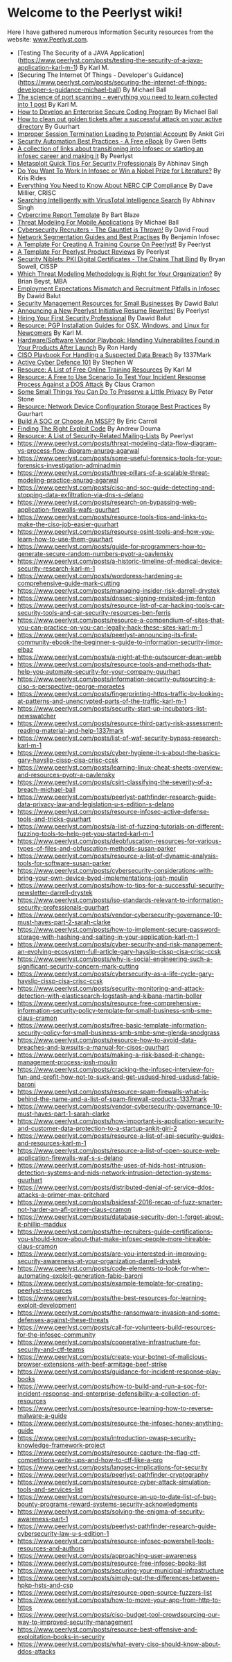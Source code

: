 # **Welcome to the Peerlyst wiki!**

Here I have gathered numerous Information Security resources from the website: www.Peerlyst.com.

- [Testing The Security of a JAVA Application] (https://www.peerlyst.com/posts/testing-the-security-of-a-java-application-karl-m-1) By Karl M.
- [Securing The Internet Of Things - Developer's Guidance] (https://www.peerlyst.com/posts/securing-the-internet-of-things-developer-s-guidance-michael-ball) By Michael Ball
- [The science of port scanning - everything you need to learn collected into 1 post](https://www.peerlyst.com/posts/the-science-of-port-scanning-everything-you-need-to-learn-collected-into-1-post-karl-m-1) By Karl M.
- [How to Develop an Enterprise Secure Coding Program](https://www.peerlyst.com/posts/how-to-develop-an-enterprise-secure-coding-program-michael-ball) By Michael Ball 
- [How to clean out golden tickets after a successful attack on your active directory](https://www.peerlyst.com/posts/how-to-clean-out-golden-tickets-after-a-succesful-attack-on-your-active-directory-guurhart) By Guurhart
- [Improper Session Termination Leading to Potential Account](https://www.peerlyst.com/posts/improper-session-termination-leading-to-potential-account-takeover-ankit-giri) By Ankit Giri
- [Security Automation Best Practices - A Free eBook](https://www.peerlyst.com/posts/security-automation-best-practices-a-free-ebook-gwen-betts) By Gwen Betts
- [A collection of links about transitioning into Infosec or starting an infosec career and making it](https://www.peerlyst.com/posts/a-collection-of-links-about-transitioning-into-infosec-or-starting-an-infosec-career-and-making-it-peerlyst) By Peerlyst
- [Metasploit Quick Tips For Security Professionals](https://www.peerlyst.com/posts/metasploit-quick-tips-for-security-professionals-abhinav-singh) By Abhinav Singh
- [Do You Want To Work In Infosec or Win a Nobel Prize for Literature?](https://www.peerlyst.com/posts/do-you-want-to-work-in-infosec-or-win-a-nobel-prize-for-literature-kris-rides) By Kris Rides
- [Everything You Need to Know About NERC CIP Compliance](https://www.peerlyst.com/posts/everything-you-need-to-know-about-nerc-cip-compliance-dave-millier-crisc) By Dave Millier, CRISC
- [Searching Intelligently with VirusTotal Intelligence Search](https://www.peerlyst.com/posts/searching-intelligently-with-virustotal-intelligence-search-abhinav-singh) By Abhinav Singh
- [Cybercrime Report Template](https://www.peerlyst.com/posts/cybercrime-report-template-bart-blaze) By Bart Blaze
- [Threat Modeling For Mobile Applications](https://www.peerlyst.com/posts/threat-modeling-for-mobile-applications-michael-ball) By Michael Ball
- [Cybersecurity Recruiters - The Gauntlet is Thrown!](https://www.peerlyst.com/posts/cybersecurity-recruiters-the-gauntlet-is-thrown-david-froud) By David Froud
- [Network Segmentation Guides and Best Practises](https://www.peerlyst.com/posts/network-segmentation-guides-and-best-practices-benjamin-infosec) By Benjamin Infosec
- [A Template For Creating A Training Course On Peerlyst!](https://www.peerlyst.com/posts/a-template-for-creating-a-training-course-on-peerlyst-peerlyst) By Peerlyst
- [A Template For Peerlyst Product Reviews](https://www.peerlyst.com/posts/a-template-for-peerlyst-product-reviews-peerlyst) By Peerlyst
- [Security Niblets: PKI Digital Certificates - The Chains That Bind](https://www.peerlyst.com/posts/security-niblets-pki-digital-certificates-the-chains-that-bind-bryan-sowell-cissp) By Bryan Sowell, CISSP
- [Which Threat Modeling Methodology is Right for Your Organization?](https://www.peerlyst.com/posts/which-threat-modeling-methodology-is-right-for-your-organization-brian-beyst-mba) By Brian Beyst, MBA
- [Employment Expectations Mismatch and Recruitment Pitfalls in Infosec](https://www.peerlyst.com/posts/employment-expectations-mismatch-and-recruitment-pitfalls-in-infosec-dawid-balut) By Dawid Balut
- [Security Management Resources for Small Businesses](https://www.peerlyst.com/posts/security-management-resources-for-small-business-smb-sme-dawid-balut) By Dawid Balut
- [Announcing a New Peerlyst Initiative Resume Rewrites!](https://www.peerlyst.com/posts/announcing-a-new-peerlyst-initiative-resume-rewrites-peerlyst) By Peerlyst
- [Hiring Your First Security Professional](https://www.peerlyst.com/posts/hiring-your-first-security-professional-dawid-balut) By Dawid Balut
- [Resource: PGP Installation Guides for OSX, Windows, and Linux for Newcomers](https://www.peerlyst.com/posts/resource-pgp-installation-guides-for-osx-windows-and-linux-for-newcomers-karl-m-1) By Karl M.
- [Hardware/Software Vendor Playbook: Handling Vulnerabilites Found in Your Products After Launch](https://www.peerlyst.com/posts/hardware-software-vendor-playbook-handling-vulnerabilities-found-in-your-products-after-launch-ron-hardy) By Ron Hardy
- [CISO Playbook For Handling a Suspected Data Breach](https://www.peerlyst.com/posts/ciso-playbook-for-handling-a-suspected-data-breach-1337mark) By 1337Mark
- [Active Cyber Defence 101](https://www.peerlyst.com/posts/active-cyber-defence-101-stephen-w) By Stephen W
- [Resource: A List of Free Online Training Resources](https://www.peerlyst.com/posts/resource-a-list-of-free-online-training-resources-karl-m-1) By Karl M
- [Resource: A Free to Use Scenario To Test Your Incident Response Process Against a DOS Attack](https://www.peerlyst.com/posts/resource-a-free-to-use-scenario-to-test-your-incident-response-process-against-a-dos-attack-claus-cramon) By Claus Cramon
- [Some Small Things You Can Do To Preserve a Little Privacy](https://www.peerlyst.com/posts/some-small-things-you-can-do-to-preserve-a-little-privacy-online-today-peter-stone) By Peter Stone
- [Resource: Network Device Configuration Storage Best Practices](https://www.peerlyst.com/posts/resource-network-device-configuration-storage-best-practices-guurhart) By Guurhart
- [Build A SOC or Choose An MSSP?](https://www.peerlyst.com/posts/build-a-soc-or-choose-an-mssp-eric-carroll-1) By Eric Carroll
- [Finding The Right Exploit Code](https://www.peerlyst.com/posts/finding-the-right-exploit-code-andrew-douma) By Andrew Douma
- [Resource: A List of Security-Related Mailing-Lists](https://www.peerlyst.com/posts/resource-a-list-of-security-related-mailing-lists-peerlyst) By Peerlyst
- https://www.peerlyst.com/posts/threat-modeling-data-flow-diagram-vs-process-flow-diagram-anurag-agarwal
- https://www.peerlyst.com/posts/some-useful-forensics-tools-for-your-forensics-investigation-adminadmin
- https://www.peerlyst.com/posts/three-pillars-of-a-scalable-threat-modeling-practice-anurag-agarwal
- https://www.peerlyst.com/posts/ciso-and-soc-guide-detecting-and-stopping-data-exfiltration-via-dns-s-delano
- https://www.peerlyst.com/posts/research-on-bypassing-web-application-firewalls-wafs-guurhart
- https://www.peerlyst.com/posts/resource-tools-tips-and-links-to-make-the-ciso-job-easier-guurhart
- https://www.peerlyst.com/posts/resource-osint-tools-and-how-you-learn-how-to-use-them-guurhart
- https://www.peerlyst.com/posts/guide-for-programmers-how-to-generate-secure-random-numbers-pyotr-a-pavlensky
- https://www.peerlyst.com/posts/a-historic-timeline-of-medical-device-security-research-karl-m-1
- https://www.peerlyst.com/posts/wordpress-hardening-a-comprehensive-guide-mark-cutting
- https://www.peerlyst.com/posts/managing-insider-risk-darrell-drystek
- https://www.peerlyst.com/posts/dnssec-signing-revisited-jim-fenton
- https://www.peerlyst.com/posts/resource-list-of-car-hacking-tools-car-security-tools-and-car-security-resources-ben-ferris
- https://www.peerlyst.com/posts/resource-a-compendium-of-sites-that-you-can-practice-on-you-can-legally-hack-these-sites-karl-m-1
- https://www.peerlyst.com/posts/peerlyst-announcing-its-first-community-ebook-the-beginner-s-guide-to-information-security-limor-elbaz
- https://www.peerlyst.com/posts/a-night-at-the-outsourcer-dean-webb
- https://www.peerlyst.com/posts/resource-tools-and-methods-that-help-you-automate-security-for-your-company-guurhart
- https://www.peerlyst.com/posts/information-security-outsourcing-a-ciso-s-perspective-george-moraetes
- https://www.peerlyst.com/posts/fingerprinting-https-traffic-by-looking-at-patterns-and-unencrypted-parts-of-the-traffic-karl-m-1
- https://www.peerlyst.com/posts/security-start-up-incubators-list-newswatcher
- https://www.peerlyst.com/posts/resource-third-party-risk-assessment-reading-material-and-help-1337mark
- https://www.peerlyst.com/posts/list-of-waf-security-bypass-research-karl-m-1
- https://www.peerlyst.com/posts/cyber-hygiene-it-s-about-the-basics-gary-hayslip-cissp-cisa-crisc-ccsk
- https://www.peerlyst.com/posts/learning-linux-cheat-sheets-overview-and-resources-pyotr-a-pavlensky
- https://www.peerlyst.com/posts/csirt-classifying-the-severity-of-a-breach-michael-ball
- https://www.peerlyst.com/posts/peerlyst-pathfinder-research-guide-data-privacy-law-and-legislation-u-s-edition-s-delano
- https://www.peerlyst.com/posts/resource-infosec-active-defense-tools-and-tricks-guurhart
- https://www.peerlyst.com/posts/a-list-of-fuzzing-tutorials-on-different-fuzzing-tools-to-help-get-you-started-karl-m-1
- https://www.peerlyst.com/posts/deobfuscation-resources-for-various-types-of-files-and-obfuscation-methods-susan-parker
- https://www.peerlyst.com/posts/resource-a-list-of-dynamic-analysis-tools-for-software-susan-parker
- https://www.peerlyst.com/posts/cybersecurity-considerations-with-bring-your-own-device-byod-implementations-josh-moulin
- https://www.peerlyst.com/posts/how-to-tips-for-a-successful-security-newsletter-darrell-drystek
- https://www.peerlyst.com/posts/iso-standards-relevant-to-information-security-professionals-guurhart
- https://www.peerlyst.com/posts/vendor-cybersecurity-governance-10-must-haves-part-2-sarah-clarke
- https://www.peerlyst.com/posts/how-to-implement-secure-password-storage-with-hashing-and-salting-in-your-application-karl-m-1
- https://www.peerlyst.com/posts/cyber-security-and-risk-management-an-evolving-ecosystem-full-article-gary-hayslip-cissp-cisa-crisc-ccsk
- https://www.peerlyst.com/posts/why-is-social-engineering-such-a-significant-security-concern-mark-cutting
- https://www.peerlyst.com/posts/cybersecurity-as-a-life-cycle-gary-hayslip-cissp-cisa-crisc-ccsk
- https://www.peerlyst.com/posts/security-monitoring-and-attack-detection-with-elasticsearch-logstash-and-kibana-martin-boller
- https://www.peerlyst.com/posts/resource-free-comprehensive-information-security-policy-template-for-small-business-smb-sme-claus-cramon
- https://www.peerlyst.com/posts/free-basic-template-information-security-policy-for-small-business-smb-smbe-sme-glenda-snodgrass
- https://www.peerlyst.com/posts/resource-how-to-avoid-data-breaches-and-lawsuits-a-manual-for-cisos-guurhart
- https://www.peerlyst.com/posts/making-a-risk-based-it-change-management-process-josh-moulin
- https://www.peerlyst.com/posts/cracking-the-infosec-interview-for-fun-and-profit-how-not-to-suck-and-get-usdusd-hired-usdusd-fabio-baroni
- https://www.peerlyst.com/posts/resource-spam-firewalls-what-is-behind-the-name-and-a-list-of-spam-firewall-products-1337mark
- https://www.peerlyst.com/posts/vendor-cybersecurity-governance-10-must-haves-part-1-sarah-clarke
- https://www.peerlyst.com/posts/how-important-is-application-security-and-customer-data-protection-to-a-startup-ankit-giri-2
- https://www.peerlyst.com/posts/resource-a-list-of-api-security-guides-and-resources-karl-m-1
- https://www.peerlyst.com/posts/resource-a-list-of-open-source-web-application-firewalls-waf-s-s-delano
- https://www.peerlyst.com/posts/the-uses-of-hids-host-intrusion-detection-systems-and-nids-network-intrusion-detection-systems-guurhart
- https://www.peerlyst.com/posts/distributed-denial-of-service-ddos-attacks-a-primer-max-pritchard
- https://www.peerlyst.com/posts/bsidessf-2016-recap-of-fuzz-smarter-not-harder-an-afl-primer-claus-cramon
- https://www.peerlyst.com/posts/database-security-don-t-forget-about-it-phillip-maddux
- https://www.peerlyst.com/posts/the-recruiters-guide-certifications-you-should-know-about-that-make-infosec-people-more-hireable-claus-cramon
- https://www.peerlyst.com/posts/are-you-interested-in-improving-security-awareness-at-your-organization-darrell-drystek
- https://www.peerlyst.com/posts/code-elements-to-look-for-when-automating-exploit-generation-fabio-baroni
- https://www.peerlyst.com/posts/example-template-for-creating-peerlyst-resources
- https://www.peerlyst.com/posts/the-best-resources-for-learning-exploit-development
- https://www.peerlyst.com/posts/the-ransomware-invasion-and-some-defenses-against-these-threats
- https://www.peerlyst.com/posts/call-for-volunteers-build-resources-for-the-infosec-community
- https://www.peerlyst.com/posts/cooperative-infrastructure-for-security-and-ctf-teams
- https://www.peerlyst.com/posts/create-your-botnet-of-malicious-browser-extensions-with-beef-armitage-beef-strike
- https://www.peerlyst.com/posts/guidance-for-incident-response-play-books
- https://www.peerlyst.com/posts/how-to-build-and-run-a-soc-for-incident-response-and-enterprise-defensibility-a-collection-of-resources
- https://www.peerlyst.com/posts/resource-learning-how-to-reverse-malware-a-guide
- https://www.peerlyst.com/posts/resource-the-infosec-honey-anything-guide
- https://www.peerlyst.com/posts/introduction-owasp-security-knowledge-framework-project
- https://www.peerlyst.com/posts/resource-capture-the-flag-ctf-competitions-write-ups-and-how-to-ctf-like-a-pro
- https://www.peerlyst.com/posts/langsec-implications-for-security
- https://www.peerlyst.com/posts/peerlyst-pathfinder-cryptography
- https://www.peerlyst.com/posts/resource-cyber-attack-simulation-tools-and-services-list
- https://www.peerlyst.com/posts/resource-an-up-to-date-list-of-bug-bounty-programs-reward-systems-security-acknowledgments
- https://www.peerlyst.com/posts/solving-the-enigma-of-security-awareness-part-1
- https://www.peerlyst.com/posts/peerlyst-pathfinder-research-guide-cybersecurity-law-u-s-edition-1
- https://www.peerlyst.com/posts/resource-infosec-powershell-tools-resources-and-authors
- https://www.peerlyst.com/posts/approaching-user-awareness
- https://www.peerlyst.com/posts/resource-free-infosec-books-list
- https://www.peerlyst.com/posts/securing-your-municipal-infrastructure
- https://www.peerlyst.com/posts/simply-put-the-differences-between-hpkp-hsts-and-csp
- https://www.peerlyst.com/posts/resource-open-source-fuzzers-list
- https://www.peerlyst.com/posts/how-to-move-your-app-from-http-to-https
- https://www.peerlyst.com/posts/ciso-budget-tool-crowdsourcing-our-way-to-improved-security-management
- https://www.peerlyst.com/posts/resource-best-offensive-and-exploitation-books-in-security
- https://www.peerlyst.com/posts/what-every-ciso-should-know-about-ddos-attacks